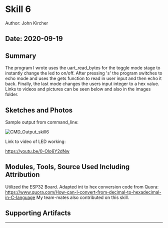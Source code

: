 #  Skill 6

Author: John Kircher

Date: 2020-09-19
-----

## Summary

The program I wrote uses the uart_read_bytes for the toggle mode stage to instantly change the led to on/off. After pressing 's' the program switches to echo mode and uses the gets function to read in user input and then echo it back. Finally, the last mode changes the users input integer to a hex value.
Links to videos and pictures can be seen below and also in the images folder.

## Sketches and Photos
Sample output from command_line:

![CMD_Output_skill6](https://user-images.githubusercontent.com/50682462/93687907-bc060580-fa8f-11ea-92f9-f4ea89d4057b.PNG)

Link to video of LED working:

https://youtu.be/0-Olo6Y2dNw

## Modules, Tools, Source Used Including Attribution
Utilized the ESP32 Board.
Adapted int to hex conversion code from Quora: https://www.quora.com/How-can-I-convert-from-decimal-to-hexadecimal-in-C-language
My team-mates also contributed on this skill.


## Supporting Artifacts


-----
